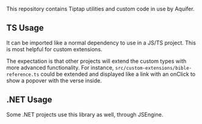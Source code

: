 This repository contains Tiptap utilities and custom code in use by Aquifer.

## TS Usage

It can be imported like a normal dependency to use in a JS/TS project. This is most helpful for custom extensions.

The expectation is that other projects will extend the custom types with more advanced functionality. For instance, `src/custom-extensions/bible-reference.ts` could be extended and displayed like a link with an onClick to show a popover with the verse inside.

## .NET Usage

Some .NET projects use this library as well, through JSEngine.
